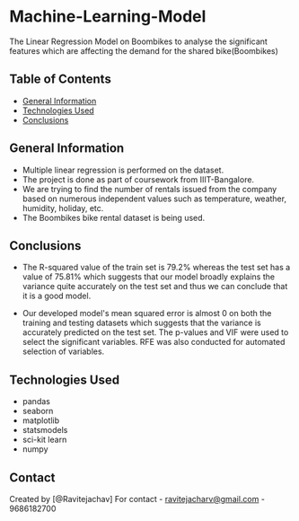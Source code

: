# Machine-Learning-Model
The Linear Regression Model on Boombikes to analyse the significant features which are affecting the demand for the shared bike(Boombikes)

## Table of Contents
* [General Information](#general-information)
* [Technologies Used](#technologies-used)
* [Conclusions](#conclusions)

<!-- You can include any other section that is pertinent to your problem -->

## General Information
- Multiple linear regression is performed on the dataset.
- The project is done as part of coursework from IIIT-Bangalore.
- We are trying to find the number of rentals issued from the company based on numerous independent values such as temperature, weather, humidity, holiday, etc. 
- The Boombikes bike rental dataset is being used. 

<!-- You don't have to answer all the questions - just the ones relevant to your project. -->

## Conclusions
- The R-squared value of the train set is 79.2% whereas the test set has a value of 75.81% which suggests that our model broadly explains the variance quite accurately on the test set and thus we can conclude that it is a good model.

- Our developed model's mean squared error is almost 0 on both the training and testing datasets which suggests that the variance is accurately predicted on the test set. The p-values and VIF were used to select the significant variables. RFE was also conducted for automated selection of variables. 

<!-- You don't have to answer all the questions - just the ones relevant to your project. -->


## Technologies Used
- pandas
- seaborn
- matplotlib
- statsmodels
- sci-kit learn
- numpy

<!-- As the libraries versions keep on changing, it is recommended to mention the version of library used in this project -->

## Contact
Created by [@Ravitejachav]
For contact - ravitejacharv@gmail.com 
            - 9686182700


<!-- Optional -->
<!-- ## License -->
<!-- This project is open source and available under the [... License](). -->

<!-- You don't have to include all sections - just the one's relevant to your project -->
